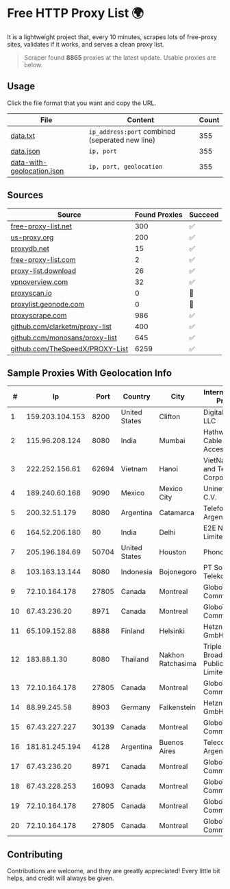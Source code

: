 
# Free HTTP Proxy List 🌍

It is a lightweight project that, every 10 minutes, scrapes lots of free-proxy sites, validates if it works, and serves a clean proxy list.


> Scraper found **8865** proxies at the latest update. Usable proxies are below.

## Usage

Click the file format that you want and copy the URL.


|File|Content|Count|
|----|-------|-----|
|[data.txt](https://raw.githubusercontent.com/themiralay/Proxy-List-World/master/data.txt)|`ip_address:port` combined (seperated new line)|355|
|[data.json](https://raw.githubusercontent.com/themiralay/Proxy-List-World/master/data.json)|`ip, port`|355|
|[data-with-geolocation.json](https://raw.githubusercontent.com/themiralay/Proxy-List-World/master/data-with-geolocation.json)|`ip, port, geolocation`|355|

## Sources

|Source|Found Proxies|Succeed|
|------|-------------|-------|
|[free-proxy-list.net](https://free-proxy-list.net)|300|✅|
|[us-proxy.org](https://www.us-proxy.org)|200|✅|
|[proxydb.net](http://proxydb.net)|15|✅|
|[free-proxy-list.com](https://free-proxy-list.com/?page=&port=&type%5B%5D=http&type%5B%5D=https&up_time=0&search=Search)|2|✅|
|[proxy-list.download](https://www.proxy-list.download/HTTP)|26|✅|
|[vpnoverview.com](https://vpnoverview.com/privacy/anonymous-browsing/free-proxy-servers)|32|✅|
|[proxyscan.io](https://www.proxyscan.io)|0|🚫|
|[proxylist.geonode.com](https://proxylist.geonode.com/api/proxy-list?limit=300&page=1&sort_by=lastChecked&sort_type=desc&protocols=http,https)|0|🚫|
|[proxyscrape.com](https://api.proxyscrape.com/v2/?request=displayproxies&protocol=http&timeout=10000&country=all&ssl=all&anonymity=all)|986|✅|
|[github.com/clarketm/proxy-list](https://raw.githubusercontent.com/clarketm/proxy-list/master/proxy-list-raw.txt)|400|✅|
|[github.com/monosans/proxy-list](https://raw.githubusercontent.com/monosans/proxy-list/main/proxies/http.txt)|645|✅|
|[github.com/TheSpeedX/PROXY-List](https://raw.githubusercontent.com/TheSpeedX/PROXY-List/master/http.txt)|6259|✅|


## Sample Proxies With Geolocation Info

|#|Ip|Port|Country|City|Internet Service Provider|
|-|--|----|-------|----|-------------------------|
|1|159.203.104.153|8200|United States|Clifton|DigitalOcean, LLC|
|2|115.96.208.124|8080|India|Mumbai|Hathway IP over Cable Internet Access|
|3|222.252.156.61|62694|Vietnam|Hanoi|VietNam Post and Telecom Corporation|
|4|189.240.60.168|9090|Mexico|Mexico City|Uninet S.A. de C.V.|
|5|200.32.51.179|8080|Argentina|Catamarca|Telefonica de Argentina|
|6|164.52.206.180|80|India|Delhi|E2E Networks Limited|
|7|205.196.184.69|50704|United States|Houston|Phonoscope|
|8|103.163.13.144|8080|Indonesia|Bojonegoro|PT Solusi Media Telekomunikasi|
|9|72.10.164.178|27805|Canada|Montreal|GloboTech Communications|
|10|67.43.236.20|8971|Canada|Montreal|GloboTech Communications|
|11|65.109.152.88|8888|Finland|Helsinki|Hetzner Online GmbH|
|12|183.88.1.30|8080|Thailand|Nakhon Ratchasima|Triple T Broadband Public Company Limited|
|13|72.10.164.178|27805|Canada|Montreal|GloboTech Communications|
|14|88.99.245.58|8903|Germany|Falkenstein|Hetzner Online GmbH|
|15|67.43.227.227|30139|Canada|Montreal|GloboTech Communications|
|16|181.81.245.194|4128|Argentina|Buenos Aires|Telecom Argentina S.A.|
|17|67.43.236.20|8971|Canada|Montreal|GloboTech Communications|
|18|67.43.228.253|16093|Canada|Montreal|GloboTech Communications|
|19|72.10.164.178|27805|Canada|Montreal|GloboTech Communications|
|20|72.10.164.178|27805|Canada|Montreal|GloboTech Communications|



## Contributing

Contributions are welcome, and they are greatly appreciated! Every
little bit helps, and credit will always be given.

